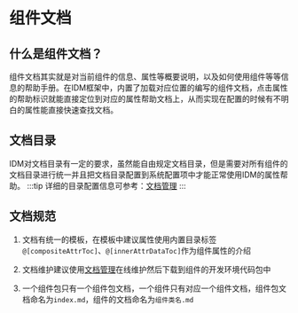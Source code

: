 # 组件文档
## 什么是组件文档？
组件文档其实就是对当前组件的信息、属性等概要说明，以及如何使用组件等等信息的帮助手册。在IDM框架中，内置了加载对应位置的编写的组件文档，点击属性的帮助标识就能直接定位到对应的属性帮助文档上，从而实现在配置的时候有不明白的属性能直接快速查找文档。

## 文档目录
IDM对文档目录有一定的要求，虽然能自由规定文档目录，但是需要对所有组件的文档目录进行统一并且把文档目录配置到系统配置项中才能正常使用IDM的属性帮助。
:::tip
详细的目录配置信息可参考：[文档管理](../guide/documentmanage.md)
:::
## 文档规范
1. 文档有统一的模板，在模板中建议属性使用内置目录标签`@[compositeAttrToc]`、`@[innerAttrDataToc]`作为组件属性的介绍

2. 文档维护建议使用[文档管理](../guide/documentmanage.md)在线维护然后下载到组件的开发环境代码包中

3. 一个组件包只有一个组件包文档，一个组件只有对应一个组件文档，组件包文档命名为`index.md`，组件的文档命名为`组件类名.md`